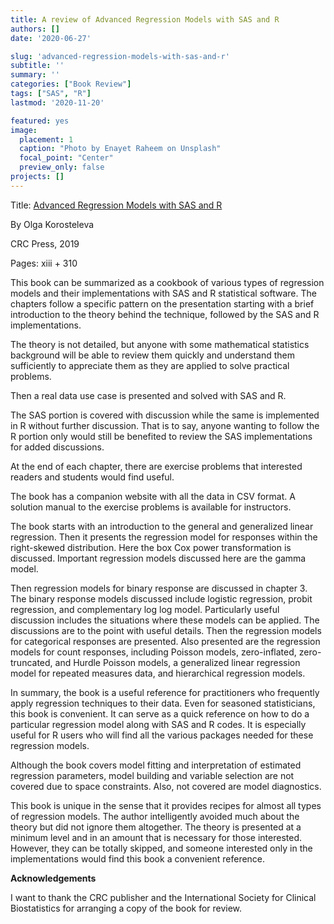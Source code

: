 ```yaml
---
title: A review of Advanced Regression Models with SAS and R
authors: []
date: '2020-06-27'

slug: 'advanced-regression-models-with-sas-and-r'
subtitle: ''
summary: ''
categories: ["Book Review"]
tags: ["SAS", "R"]
lastmod: '2020-11-20'

featured: yes
image:
  placement: 1
  caption: "Photo by Enayet Raheem on Unsplash"
  focal_point: "Center"
  preview_only: false
projects: []
---
```


Title: [Advanced Regression Models with SAS and R](https://www.routledge.com/Advanced-Regression-Models-with-SAS-and-R/Korosteleva/p/book/9781138049017)

By Olga Korosteleva

CRC Press, 2019

Pages: xiii + 310

This book can be summarized as a cookbook of various types of regression models and their implementations with SAS and R statistical software. The chapters follow a specific pattern on the presentation starting with a brief introduction to the theory behind the technique, followed by the SAS and R implementations.

The theory is not detailed, but anyone with some mathematical statistics background will be able to review them quickly and understand them sufficiently to appreciate them as they are applied to solve practical problems.

Then a real data use case is presented and solved with SAS and R.

<script async src="https://pagead2.googlesyndication.com/pagead/js/adsbygoogle.js"></script>
<ins class="adsbygoogle"
     style="display:block; text-align:center;"
     data-ad-layout="in-article"
     data-ad-format="fluid"
     data-ad-client="ca-pub-6844136270310089"
     data-ad-slot="7220073377"></ins>
<script>
     (adsbygoogle = window.adsbygoogle || []).push({});
</script>

The SAS portion is covered with discussion while the same is implemented in R without further discussion. That is to say, anyone wanting to follow the R portion only would still be benefited to review the SAS implementations for added discussions.

At the end of each chapter, there are exercise problems that interested readers and students would find useful.

The book has a companion website with all the data in CSV format. A solution manual to the exercise problems is available for instructors.

The book starts with an introduction to the general and generalized linear regression. Then it presents the regression model for responses within the right-skewed distribution. Here the box Cox power transformation is discussed. Important regression models discussed here are the gamma model.

Then regression models for binary response are discussed in chapter 3. The binary response models discussed include logistic regression, probit regression, and complementary log log model. Particularly useful discussion includes the situations where these models can be applied. The discussions are to the point with useful details. Then the regression models for categorical responses are presented. Also presented are the regression models for count responses, including Poisson models, zero-inflated, zero-truncated, and Hurdle Poisson models, a generalized linear regression model for repeated measures data, and hierarchical regression models.

<script async src="https://pagead2.googlesyndication.com/pagead/js/adsbygoogle.js"></script>
<ins class="adsbygoogle"
     style="display:block; text-align:center;"
     data-ad-layout="in-article"
     data-ad-format="fluid"
     data-ad-client="ca-pub-6844136270310089"
     data-ad-slot="7220073377"></ins>
<script>
     (adsbygoogle = window.adsbygoogle || []).push({});
</script>

In summary, the book is a useful reference for practitioners who frequently apply regression techniques to their data. Even for seasoned statisticians, this book is convenient. It can serve as a quick reference on how to do a particular regression model along with SAS and R codes. It is especially useful for R users who will find all the various packages needed for these regression models.

Although the book covers model fitting and interpretation of estimated regression parameters, model building and variable selection are not covered due to space constraints. Also, not covered are model diagnostics.

This book is unique in the sense that it provides recipes for almost all types of regression models. The author intelligently avoided much about the theory but did not ignore them altogether. The theory is presented at a minimum level and in an amount that is necessary for those interested. However, they can be totally skipped, and someone interested only in the implementations would find this book a convenient reference.

<script async src="https://pagead2.googlesyndication.com/pagead/js/adsbygoogle.js"></script>
<ins class="adsbygoogle"
     style="display:block; text-align:center;"
     data-ad-layout="in-article"
     data-ad-format="fluid"
     data-ad-client="ca-pub-6844136270310089"
     data-ad-slot="7220073377"></ins>
<script>
     (adsbygoogle = window.adsbygoogle || []).push({});
</script>

__Acknowledgements__

I want to thank the CRC publisher and the International Society for Clinical Biostatistics for arranging a copy of the book for review.
